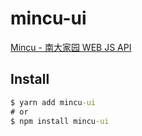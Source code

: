 # mincu-ui

[Mincu - 南大家园 WEB JS API](https://github.com/ncuhome/mincu)

## Install

```cmd
$ yarn add mincu-ui
# or
$ npm install mincu-ui 
```